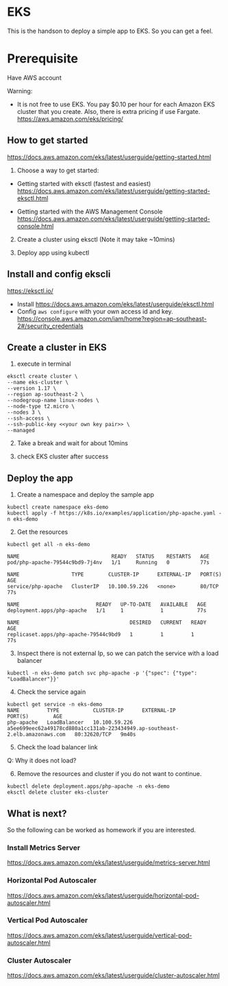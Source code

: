 # EKS
This is the handson to deploy a simple app to EKS. So you can get a feel.

# Prerequisite
Have AWS account

Warning:
- It is not free to use EKS. You pay $0.10 per hour for each Amazon EKS cluster that you create. Also, there is extra pricing if use Fargate.
  https://aws.amazon.com/eks/pricing/

## How to get started

https://docs.aws.amazon.com/eks/latest/userguide/getting-started.html

1. Choose a way to get started:
- Getting started with eksctl (fastest and easiest)
  https://docs.aws.amazon.com/eks/latest/userguide/getting-started-eksctl.html 
  
- Getting started with the AWS Management Console
  https://docs.aws.amazon.com/eks/latest/userguide/getting-started-console.html 

2. Create a cluster using eksctl (Note it may take ~10mins)

3. Deploy app using kubectl

## Install and config ekscli
https://eksctl.io/

- Install https://docs.aws.amazon.com/eks/latest/userguide/eksctl.html
- Config `aws configure` with your own access id and key.
  https://console.aws.amazon.com/iam/home?region=ap-southeast-2#/security_credentials 

## Create a cluster in EKS

1. execute in terminal
```
eksctl create cluster \
--name eks-cluster \
--version 1.17 \
--region ap-southeast-2 \
--nodegroup-name linux-nodes \
--node-type t2.micro \
--nodes 3 \
--ssh-access \
--ssh-public-key <<your own key pair>> \
--managed
```

2. Take a break and wait for about 10mins

3. check EKS cluster after success

## Deploy the app

1. Create a namespace and deploy the sample app
```
kubectl create namespace eks-demo
kubectl apply -f https://k8s.io/examples/application/php-apache.yaml -n eks-demo
```

2. Get the resources
```
kubectl get all -n eks-demo

NAME                              READY   STATUS    RESTARTS   AGE
pod/php-apache-79544c9bd9-7j4nv   1/1     Running   0          77s

NAME                 TYPE        CLUSTER-IP      EXTERNAL-IP   PORT(S)   AGE
service/php-apache   ClusterIP   10.100.59.226   <none>        80/TCP    77s

NAME                         READY   UP-TO-DATE   AVAILABLE   AGE
deployment.apps/php-apache   1/1     1            1           77s

NAME                                    DESIRED   CURRENT   READY   AGE
replicaset.apps/php-apache-79544c9bd9   1         1         1       77s
```

3. Inspect there is not external Ip, so we can patch the service with a load balancer

```
kubectl -n eks-demo patch svc php-apache -p '{"spec": {"type": "LoadBalancer"}}'
```

4. Check the service again

```
kubectl get service -n eks-demo
NAME         TYPE           CLUSTER-IP      EXTERNAL-IP                                                                   PORT(S)        AGE
php-apache   LoadBalancer   10.100.59.226   a5ee699eec62a49178cd880a1cc131ab-223434949.ap-southeast-2.elb.amazonaws.com   80:32620/TCP   9m40s
```

5. Check the load balancer link

Q: Why it does not load?

6. Remove the resources and cluster if you do not want to continue.

```
kubectl delete deployment.apps/php-apache -n eks-demo
eksctl delete cluster eks-cluster
```

## What is next?
So the following can be worked as homework if you are interested.

### Install Metrics Server
https://docs.aws.amazon.com/eks/latest/userguide/metrics-server.html 

### Horizontal Pod Autoscaler 
https://docs.aws.amazon.com/eks/latest/userguide/horizontal-pod-autoscaler.html 

### Vertical Pod Autoscaler
https://docs.aws.amazon.com/eks/latest/userguide/vertical-pod-autoscaler.html 

### Cluster Autoscaler
https://docs.aws.amazon.com/eks/latest/userguide/cluster-autoscaler.html

